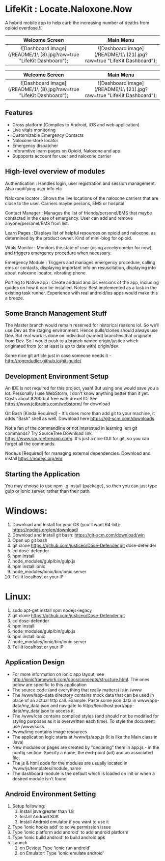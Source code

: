 
LifeKit : Locate.Naloxone.Now
=============================

A hybrid mobile app to help curb the increasing number of deaths from opioid overdose.![

Welcome Screen           |  Main Menu
:-------------------------:|:-------------------------:
![Dashboard image] (/README/1\ (8).jpg?raw=true "LifeKit Dashboard");  |  ![Dashboard image] (/README/1\ (21).jpg?raw=true "LifeKit Dashboard");

Welcome Screen           |  Main Menu
:-------------------------:|:-------------------------:
![Dashboard image] (/README/1\ (8).jpg?raw=true "LifeKit Dashboard");  |  ![Dashboard image] (/README/1\ (21).jpg?raw=true "LifeKit Dashboard");

Features
--------

* Cross platform (Compiles to Android, iOS and web application)
* Live vitals monitoring
* Customizable Emergency Contacts
* Naloxone store locator
* Emergency dispatcher
* Inforamtive learn pages on Opioid, Naloxone and app
* Suppports account for user and naloxone carrier


High-level overview of modules
------------------------------

Authentication
: Handles login, user registration and session management. Also modifying user info etc

Naloxone locator
: Shows the live locations of the naloxone carriers that are close to the user. Carriers maybe persons, EMS or hospital

Contact Manager
: Manages the list of friends/personel/EMS that maybe contacted in the case of emergency. User can add and remove anyone/personel/EMS from list.

Learn Pages
: Displays list of helpful resources on opioid and naloxone, as determined by the product owner. Kind of mini-blog for opioid.

Vitals Monitor
: Monitors the state of user (using accelerometer for now) and triggers emergency procedure when necessary.

Emergency Module
: Triggers and manages emergency procedure, calling ems or contacts, displaying important info on resuscitation, displaying info about naloxone locator, vibrating phone.

Porting to Native app
: Create android and ios versions of the app, including guides on how it can be installed. 
Notes: Best implemented as a task in the existing task runner. Experience with real android/ios apps would make this a breeze. 




Some Branch Management Stuff
----------------------------

The Master branch would remain reserved for historical reasons lol.
So we'll use Dev as the staging environment. Hence pulls/clones should always use Dev.
But real work is done on individual (named) branches that originate from Dev.
So I would push to a branch named origin/justice which originated from (or at least is up to date with) origin/dev.

Some nice git article just in case someone needs it - http://rogerdudler.github.io/git-guide/




Development Environment Setup
-----------------------------

An IDE is not required for this project, yaah! But using one would save you a lot.
Personally I use WebStorm, I don't know anything better than it yet. Costs about $200 but free with drexel ID.
See https://www.jetbrains.com/webstorm/ for download

Git Bash [Kinda Required] - It's does more than add git to your machine, it adds "Bash" shell as well.
Download here https://git-scm.com/downloads

Not a fan of the commandline or not interested in learning 'em git commands? Try SourceTree
Download link https://www.sourcetreeapp.com/. It's just a nice GUI for git, so you can forget all the commands.

NodeJs [Required] for managing external dependencies. Download and install https://nodejs.org/en/



Starting the Application
------------------------
You may choose to use npm -g install {package}, so then you can just type gulp or ionic server, rather than their path.

Windows:
========
1. Download and Install for your OS (you'll want 64-bit): https://nodejs.org/en/download/
2. Download and Install git bash: https://git-scm.com/download/win
3. Open up git bash
4. git clone https://github.com/justiceo/Dose-Defender.git dose-defender
5. cd dose-defender
6. npm install
7. node_modules/gulp/bin/gulp.js
8. npm install ionic
9. node_modules/ionic/bin/ionic server
10. Tell it localhost or your IP

Linux:
======
1. sudo apt-get install npm nodejs-legacy
2. git clone https://github.com/justiceo/Dose-Defender.git
3. cd dose-defender
4. npm install
5. node_modules/gulp/bin/gulp.js
6. npm install ionic
7. node_modules/ionic/bin/ionic server
8. Tell it localhost or your IP

Application Design
------------------
* For more information on ionic app layout, see http://ionicframework.com/docs/concepts/structure.html. The ones below are specific to this application
* The source code (and everything that really matters) is in /www
* The /www/app-data directory contains mock data that can be used in place of an actual http call. Example: Paste some json data in www/app-data/my_data.json and navigate to http://localhost:port/app-data/my_data.json to access it.
* The /www/css contains compiled styles (and should not be modified for styling purposes as it is overwritten each time). To style the document use /www/scss.
* /www/img contains image resources
* The application logic starts at /www/js/app.js (It is like the Main class in Java)
* New modules or pages are created by "declaring" them in app.js - in the config section. Specify a name, the end-point (url) and an associated file.
* The js & html code for the modules are usually located in /www/js/templates/module_name
* The dashboard module is the default which is loaded on init or when a desired module isn't found


Android Environment Setting
------------------
1. Setup following:
    1. Install java greater than 1.8
    2. Install Android SDK
    3. Install Android emulator if you want to use it
2. Type 'ionic hooks add' to solve permission issue
3. Type 'ionic platform add android' to add android platform
4. Type 'ionic build android' to build android apk
5. Launch
    1. on Device: Type 'ionic run android'
    2. on Emulator: Type 'ionic emulate android'

